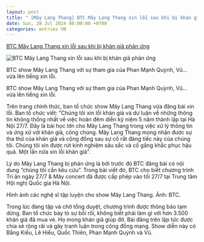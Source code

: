 ```yaml
---
layout: post
title: " [Mây Lang Thang] BTC Mây Lang Thang xin lỗi sau khi bị khán giả phản ứng"
date: Sun, 28 Jul 2024 08:00:00 +0700
categories: entries VN
---
```

[BTC Mây Lang Thang xin lỗi sau khi bị khán giả phản ứng](https://znews.vn/btc-may-lang-thang-xin-loi-sau-khi-bi-khan-gia-phan-ung-post1488581.html)

![BTC Mây Lang Thang xin lỗi sau khi bị khán giả phản ứng](https://photo.znews.vn/w1250/Uploaded/qfssu/2024_07_27/450221134_869526201876586_3720811222045050504_n.jpg)

BTC show Mây Lang Thang với sự tham gia của Phan Mạnh Quỳnh, Vũ... vừa lên tiếng xin lỗi.

BTC show Mây Lang Thang với sự tham gia của Phan Mạnh Quỳnh, Vũ... vừa lên tiếng xin lỗi.

Trên trang chính thức, ban tổ chức show Mây Lang Thang vừa đăng bài xin lỗi. Ban tổ chức viết: “Chúng tôi xin lỗi khán giả và dư luận về những thông tin không thống nhất về việc hoãn đêm diễn kỷ niệm 5 năm thành lập tại Hà Nội 27/7. Đây là bài học lớn cho Mây Lang Thang trong việc xử lý thông tin và ứng xử với khán giả, công chúng. Mây Lang Thang mong nhận được sự tha thứ của khán giả và cộng đồng sau sự cố rất đáng tiếc này của chúng tôi. Chúng tôi xin được rút kinh nghiệm sâu sắc và cố gắng khắc phục hậu quả. Một lần nữa xin lỗi khán giả”.

Lý do Mây Lang Thang bị phản ứng là bởi trước đó BTC đăng bài có nội dung “chúng tôi cần kêu cứu”. Trong bài viết đó, BTC cho biết chương trình Tri ân ngày 27/7 & Mây concert đã được cấp phép vào tối 27/7 tại Trung tâm Hội nghị Quốc gia Hà Nội.

Hình ảnh các nghệ sĩ tập luyện cho show Mây Lang Thang. Ảnh: BTC.

Trong lúc đang tập và chờ tổng duyệt, chương trình được thông báo tạm dừng. Ban tổ chức bày tỏ sự bối rối, không biết phải làm gì với hơn 3.500 khán giả đã mua vé. Họ mong khán giả giúp đỡ. Bài đăng trên lập tức được chia sẻ rộng rãi và gây tranh luận trong cộng đồng mạng. Show diễn này có Bằng Kiều, Lê Hiếu, Quốc Thiên, Phan Mạnh Quỳnh và Vũ.

